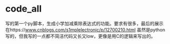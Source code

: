 # code_all
写的第一个py脚本，生成小学加减乘除表达式的功能。要求有很多，最后的展示在https://www.cnblogs.com/s1mplelectronic/p/12700210.html
虽然是python写的，但我写的一点都不简洁代码又长又low，更像是用C的逻辑来写出的。
